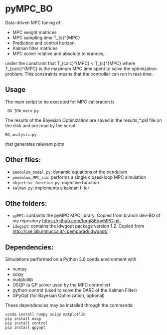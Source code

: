 # pyMPC_BO

Data-driven MPC tuning of:

 * MPC weight matrices
 * MPC sampling time T_{s}^{MPC}
 * Prediction and control horizon
 * Kalman filter matrices
 * MPC solver relative and absolute tolerances,

under the constraint that T_{calc}^{MPC} < T_{s}^{MPC} where T_{calc}^{MPC} is the maximum MPC time spent to solve the optimization problem.
This constraints means that the controller can run in real-time.

## Usage 

The main script to be executed for MPC calibration is

`` BO_IDW_main.py``

The results of the Bayesian Optimization are saved in the results_*.pkl file
 on the disk and are read by the script

``BO_analysis.py``

that generates relevant plots
## Other files:
 * ``pendulum_model.py``: dynamic equations of the pendulum 
 * ``pendulum_MPC_sim``: performs a single closed-loop MPC simulation
 * ``objective_function.py``: objective function
 * ``kalman.py``: implements a kalman filter

## Othe folders:
 * ``pyMPC``: containts the pyMPC MPC library. Copied from branch dev-BO of my repository <https://github.com/forgi86/pyMPC.git>, 
 * ``idwgopt``: contains the idwgopt package version 1.2. Copied from <http://cse.lab.imtlucca.it/~bemporad/idwgopt/> 
## Dependencies:

Simulations performed on a Python 3.6 conda environment with

 * numpy
 * scipy
 * matplotlib
 * OSQP (a QP solver used by the MPC controller)
 * python-control (used to solve the DARE of the Kalman Filter)
 * GPyOpt (for Bayesian Optimization, optional) 

These dependencies may be installed through the commands:
```
conda install numpy scipy matplotlib
pip install osqp
pip install control
pip install gpyopt
```
